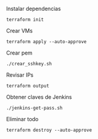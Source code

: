 Instalar dependencias
```
terraform init
```

Crear VMs
```
terraform apply --auto-approve
```

Crear pem
```
./crear_sshkey.sh
```

Revisar IPs
```
terraform output
```

Obtener claves de Jenkins
```
./jenkins-get-pass.sh
```


Eliminar todo
```
terraform destroy --auto-approve
```
